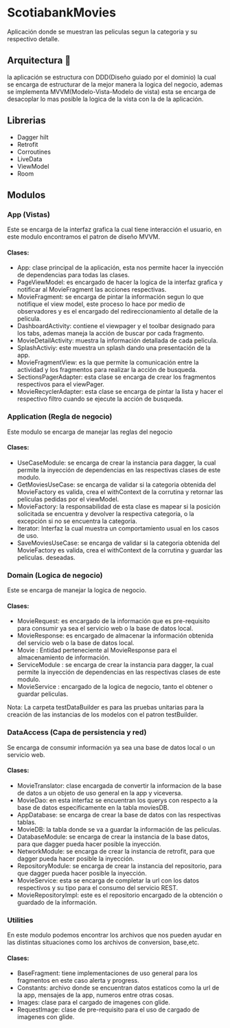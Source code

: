 # ScotiabankMovies

Aplicación donde se muestran las peliculas segun la categoria y su respectivo detalle.

## Arquitectura 🚀

la aplicación se estructura con DDD(Diseño guiado por el dominio) la cual se encarga de estructurar de la mejor manera la logica del negocio, ademas se implementa 
MVVM(Modelo-Vista-Modelo de vista) esta se encarga de desacoplar lo mas posible la logica de la vista con la de la aplicación.

## Librerias

* Dagger hilt
* Retrofit
* Corroutines
* LiveData
* ViewModel
* Room
 
## Modulos

### App (Vistas)

Este se encarga de la interfaz grafica la cual tiene  interacción el usuario, en este modulo encontramos el patron de diseño MVVM.

#### Clases:

* App: clase principal de la aplicación, esta nos permite hacer la inyección de dependencias para todas las clases. 
* PageViewModel: es encargado de hacer la logica de la interfaz grafica y notificar al MovieFragment las acciones respectivas.
* MovieFragment: se encarga de pintar la información segun lo que notifique el view model, este proceso lo hace por medio de observadores y es el encargado
del redireccionamiento al detalle de la pelicula.
* DashboardActivity: contiene el viewpager y el toolbar designado para los tabs, ademas maneja la acción de buscar por cada fragmento.
* MovieDetailActivity: muestra la información detallada de cada pelicula.
* SplashActiviy: este muestra un splash dando una presentación de la app.
* MovieFragmentView: es la que permite la comunicación entre la actividad y los fragmentos para realizar la acción de busqueda.
* SectionsPagerAdapter: esta clase se encarga de crear los fragmentos respectivos para el viewPager.
* MovieRecyclerAdapter: esta clase se encarga de pintar la lista y hacer el respectivo filtro cuando se ejecute la acción de busqueda.

### Application (Regla de negocio)

Este modulo se encarga de manejar las reglas del negocio

#### Clases:

* UseCaseModule: se encarga de crear la instancia para dagger, la cual permite la inyección de dependencias en las respectivas clases de este modulo.
* GetMoviesUseCase: se encarga de validar si la categoria obtenida del MovieFactory es valida, crea el withContext de la corrutina y retornar las peliculas pedidas por el viewModel. 
* MovieFactory: la responsabilidad de esta clase es mapear si la posición solicitada se encuentra y devolver la respectiva categoria,
o la excepción si no se encuentra la categoria.
* Iterator: Interfaz la cual muestra un comportamiento usual en los casos de uso. 
* SaveMoviesUseCase: se encarga de validar si la categoria obtenida del MovieFactory es valida, crea el withContext de la corrutina y guardar las peliculas. deseadas.

### Domain (Logica de negocio)

Este se encarga de manejar la logica de negocio.

#### Clases:

* MovieRequest: es encargado de la información que es pre-requisito para consumir ya sea el servicio web o la base de datos local.
* MovieResponse: es encargado de almacenar la información obtenida del servicio web o la base de datos local.
* Movie : Entidad perteneciente al MovieResponse para el almacenamiento de información.
* ServiceModule : se encarga de crear la instancia para dagger, la cual permite la inyección de dependencias en las respectivas clases de este modulo.
* MovieService : encargado de la logica de negocio, tanto el obtener o guardar peliculas.

Nota: La carpeta testDataBuilder es para las pruebas unitarias para la creación de las instancias de los modelos con el patron testBuilder.


### DataAccess (Capa de persistencia y red)

Se encarga de consumir información ya sea una base de datos local o un servicio web.

#### Clases:

* MovieTranslator: clase encargada de convertir la informacion de la base de datos a un objeto de uso general en la app y viceversa.
* MovieDao: en esta interfaz se encuentran los querys con respecto a la base de datos especificamente en la tabla moviesDB.
* AppDatabase: se encarga de crear la base de datos con las respectivas tablas.
* MovieDB: la tabla donde se va a guardar la información de las peliculas.
* DatabaseModule: se encarga de crear la instancia de la base datos, para que dagger pueda hacer posible la inyección.
* NetworkModule: se encarga de crear la instancia de retrofit, para que dagger pueda hacer posible la inyección.
* RepositoryModule: se encarga de crear la instancia del repositorio, para que dagger pueda hacer posible la inyección.
* MovieService: esta se encarga de completar la url con los datos respectivos y su tipo para el consumo del servicio REST.
* MovieRepositoryImpl: este es el repositorio encargado de la obtención o guardado de la información.

### Utilities

En este modulo podemos encontrar los  archivos que nos pueden ayudar en las distintas situaciones como los archivos de conversion, base,etc.


#### Clases:

* BaseFragment: tiene implementaciones de uso general para los fragmentos en este caso alerta y progress.
* Constants: archivo donde se encuentran datos estaticos como la url de la app, mensajes de la app, numeros entre otras cosas.
* Images: clase para el cargado de imagenes con glide.
* RequestImage: clase de pre-requisito para el uso de cargado de imagenes con glide.
